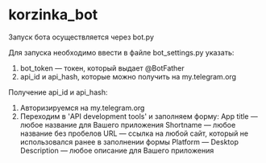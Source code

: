 # korzinka_bot


Запуск бота осуществляется через bot.py

Для запуска необходимо ввести в файле bot_settings.py указать:
1) bot_token — токен, который выдает @BotFather
2) api_id и api_hash, которые можно получить на my.telegram.org

Получение api_id и api_hash:
1) Авторизируемся на my.telegram.org
2) Переходим в 'API development tools' и заполняем форму:
   App title — любое название для Вашего приложения
   Shortname — любое название без пробелов
   URL — ссылка на любой сайт, который не использовался ранее в заполнении формы
   Platform — Desktop
   Description — любое описание для Вашего приложения

